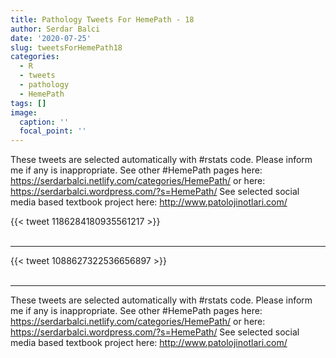 ```yaml
---
title: Pathology Tweets For HemePath - 18
author: Serdar Balci
date: '2020-07-25'
slug: tweetsForHemePath18
categories:
  - R
  - tweets
  - pathology
  - HemePath
tags: []
image:
  caption: ''
  focal_point: ''
---
```



These tweets are selected automatically with #rstats code. Please inform me if any is inappropriate.
See other #HemePath pages here: https://serdarbalci.netlify.com/categories/HemePath/  or here: https://serdarbalci.wordpress.com/?s=HemePath/ 
See selected social media based textbook project here: http://www.patolojinotlari.com/

{{< tweet 1186284180935561217 >}}
<br>
<br>
<hr>
{{< tweet 1088627322536656897 >}}
<br>
<br>
<hr>


These tweets are selected automatically with #rstats code. Please inform me if any is inappropriate.
See other #HemePath pages here: https://serdarbalci.netlify.com/categories/HemePath/  or here: https://serdarbalci.wordpress.com/?s=HemePath/ 
See selected social media based textbook project here: http://www.patolojinotlari.com/
